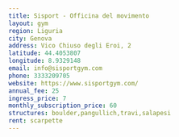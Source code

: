 ```yaml
---
title: Sisport - Officina del movimento
layout: gym
region: Liguria
city: Genova
address: Vico Chiuso degli Eroi, 2
latitude: 44.4053807
longitude: 8.9329148
email: info@sisportgym.com
phone: 3333209705
website: https://www.sisportgym.com/
annual_fee: 25
ingress_price: 7
monthly_subscription_price: 60
structures: boulder,pangullich,travi,salapesi
rent: scarpette
---
```


